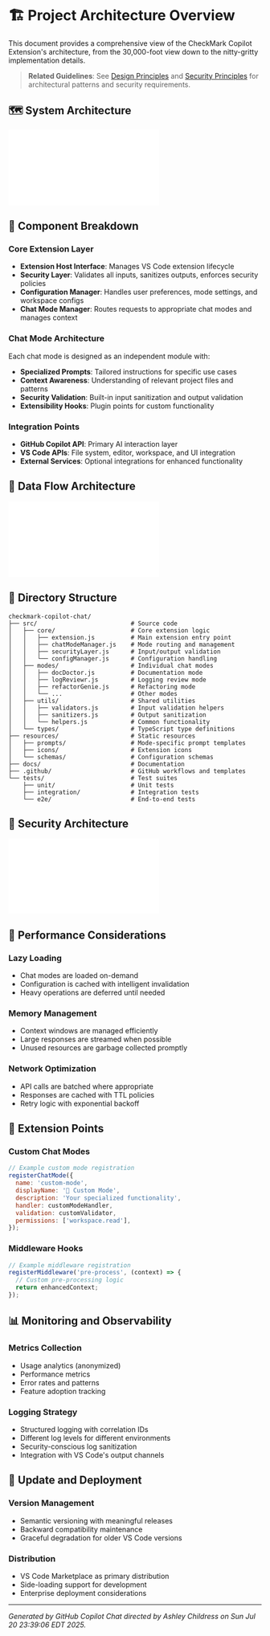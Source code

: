 # 🏗️ Project Architecture Overview

This document provides a comprehensive view of the CheckMark Copilot Extension's architecture, from the 30,000-foot view down to the nitty-gritty implementation details.

> **Related Guidelines**: See [Design Principles](../.github/instructions/design-principles.instructions.md) and [Security Principles](../.github/instructions/security-principles.instructions.md) for architectural patterns and security requirements.

## 🗺️ System Architecture

![System Architecture](./diagrams/system-architecture.mmd)

## 🧩 Component Breakdown

### Core Extension Layer

- **Extension Host Interface**: Manages VS Code extension lifecycle
- **Security Layer**: Validates all inputs, sanitizes outputs, enforces security policies
- **Configuration Manager**: Handles user preferences, mode settings, and workspace configs
- **Chat Mode Manager**: Routes requests to appropriate chat modes and manages context

### Chat Mode Architecture

Each chat mode is designed as an independent module with:

- **Specialized Prompts**: Tailored instructions for specific use cases
- **Context Awareness**: Understanding of relevant project files and patterns
- **Security Validation**: Built-in input sanitization and output validation
- **Extensibility Hooks**: Plugin points for custom functionality

### Integration Points

- **GitHub Copilot API**: Primary AI interaction layer
- **VS Code APIs**: File system, editor, workspace, and UI integration
- **External Services**: Optional integrations for enhanced functionality

## 🔄 Data Flow Architecture

![Data Flow Sequence](./diagrams/data-flow-sequence.mmd)

## 🏢 Directory Structure

```
checkmark-copilot-chat/
├── src/                          # Source code
│   ├── core/                     # Core extension logic
│   │   ├── extension.js          # Main extension entry point
│   │   ├── chatModeManager.js    # Mode routing and management
│   │   ├── securityLayer.js      # Input/output validation
│   │   └── configManager.js      # Configuration handling
│   ├── modes/                    # Individual chat modes
│   │   ├── docDoctor.js          # Documentation mode
│   │   ├── logReviewr.js         # Logging review mode
│   │   ├── refactorGenie.js      # Refactoring mode
│   │   └── ...                   # Other modes
│   ├── utils/                    # Shared utilities
│   │   ├── validators.js         # Input validation helpers
│   │   ├── sanitizers.js         # Output sanitization
│   │   └── helpers.js            # Common functionality
│   └── types/                    # TypeScript type definitions
├── resources/                    # Static resources
│   ├── prompts/                  # Mode-specific prompt templates
│   ├── icons/                    # Extension icons
│   └── schemas/                  # Configuration schemas
├── docs/                         # Documentation
├── .github/                      # GitHub workflows and templates
└── tests/                        # Test suites
    ├── unit/                     # Unit tests
    ├── integration/              # Integration tests
    └── e2e/                      # End-to-end tests
```

## 🔐 Security Architecture

![Security Architecture](./diagrams/security-architecture.mmd)

## 🚀 Performance Considerations

### Lazy Loading

- Chat modes are loaded on-demand
- Configuration is cached with intelligent invalidation
- Heavy operations are deferred until needed

### Memory Management

- Context windows are managed efficiently
- Large responses are streamed when possible
- Unused resources are garbage collected promptly

### Network Optimization

- API calls are batched where appropriate
- Responses are cached with TTL policies
- Retry logic with exponential backoff

## 🔌 Extension Points

### Custom Chat Modes

```javascript
// Example custom mode registration
registerChatMode({
  name: 'custom-mode',
  displayName: '🎯 Custom Mode',
  description: 'Your specialized functionality',
  handler: customModeHandler,
  validation: customValidator,
  permissions: ['workspace.read'],
});
```

### Middleware Hooks

```javascript
// Example middleware registration
registerMiddleware('pre-process', (context) => {
  // Custom pre-processing logic
  return enhancedContext;
});
```

## 📊 Monitoring and Observability

### Metrics Collection

- Usage analytics (anonymized)
- Performance metrics
- Error rates and patterns
- Feature adoption tracking

### Logging Strategy

- Structured logging with correlation IDs
- Different log levels for different environments
- Security-conscious log sanitization
- Integration with VS Code's output channels

## 🔄 Update and Deployment

### Version Management

- Semantic versioning with meaningful releases
- Backward compatibility maintenance
- Graceful degradation for older VS Code versions

### Distribution

- VS Code Marketplace as primary distribution
- Side-loading support for development
- Enterprise deployment considerations

---

_Generated by GitHub Copilot Chat directed by Ashley Childress on Sun Jul 20 23:39:06 EDT 2025._
